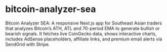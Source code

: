 # bitcoin-analyzer-sea
Bitcoin Analyzer SEA: A responsive Next.js app for Southeast Asian traders that analyzes Bitcoin’s ATH, ATL and 70-period EMA to generate bullish or bearish signals. It fetches live CoinGecko data, shows interactive charts, includes AdSense placeholders, affiliate links, and premium email alerts via SendGrid with Stripe.
